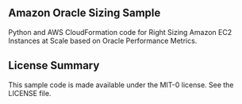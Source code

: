 ## Amazon Oracle Sizing Sample

Python and AWS CloudFormation code for Right Sizing Amazon EC2 Instances at Scale based on Oracle Performance Metrics.

## License Summary

This sample code is made available under the MIT-0 license. See the LICENSE file.
